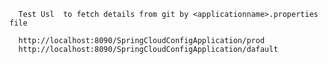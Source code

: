 <block>
    
      
      Test Usl  to fetch details from git by <applicationname>.properties file
      
      http://localhost:8090/SpringCloudConfigApplication/prod
      http://localhost:8090/SpringCloudConfigApplication/dafault
  </block>
